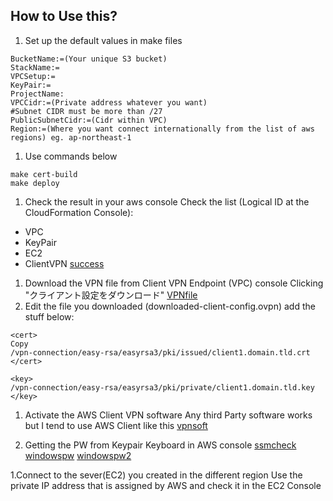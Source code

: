 ## How to Use this?

1. Set up the default values in make files
```
BucketName:=(Your unique S3 bucket)
StackName:=
VPCSetup:=
KeyPair:=
ProjectName:
VPCCidr:=(Private address whatever you want)
#Subnet CIDR must be more than /27
PublicSubnetCidr:=(Cidr within VPC)
Region:=(Where you want connect internationally from the list of aws regions) eg. ap-northeast-1
```
1. Use commands below
```
make cert-build
make deploy
```
1. Check the result in your aws console
Check the list (Logical ID at the CloudFormation Console):
- VPC
- KeyPair
- EC2
- ClientVPN
[success](./images/cfnstatus.png)
1. Download the VPN file from Client VPN Endpoint (VPC) console
Clicking "クライアント設定をダウンロード"
[VPNfile](./images/vpnfile.png)
1. Edit the file you downloaded (downloaded-client-config.ovpn)
add the stuff below:
```
<cert>
Copy
/vpn-connection/easy-rsa/easyrsa3/pki/issued/client1.domain.tld.crt
</cert>

<key>
/vpn-connection/easy-rsa/easyrsa3/pki/private/client1.domain.tld.key
</key>
```
1. Activate the AWS Client VPN software
Any third Party software works but I tend to use AWS Client like this
[vpnsoft](./images/vpnfilesetup.png)

1. Getting the PW from Keypair Keyboard in AWS console
[ssmcheck](./images/ssmcheck.png)
[windowspw](./images/windowspw.png)
[windowspw2](./images/windowspw2.png)

1.Connect to the sever(EC2) you created in the different region
Use the private IP address that is assigned by AWS and check it in the EC2 Console


